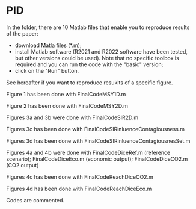 # PID

In the folder, there are 10 Matlab files that enable you to reproduce results of the paper:
- download Matla files (*.m);
- install Matlab software (R2021 and R2022 software have been tested, but other versions could be used). Note that no specific toolbox is required and you can run the code with the "basic" version;
- click on the "Run" button.

See hereafter if you want to reproduce resuklts of a specific figure.

Figure 1 has been done with FinalCodeMSY1D.m

Figure 2 has been done with FinalCodeMSY2D.m

Figures 3a and 3b were done with FinalCodeSIR2D.m

Figures 3c has been done with FinalCodeSIRinluenceContagiousness.m

Figures 3d has been done with FinalCodeSIRinluenceContagiousnesSet.m

Figures 4a and 4b were done with FinalCodeDiceRef.m (reference scenario); FinalCodeDiceEco.m (economic output); FinalCodeDiceCO2.m (CO2 output)

Figures 4c has been done with FinalCodeReachDiceCO2.m

Figures 4d has been done with FinalCodeReachDiceEco.m

Codes are commented.
